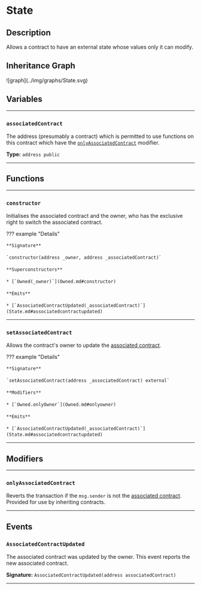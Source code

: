 # State

## Description

Allows a contract to have an external state whose values only it can modify.

## Inheritance Graph

<inheritance-graph>
    ![graph](../img/graphs/State.svg)
</inheritance-graph>

<section-sep />

## Variables

---

### `associatedContract`

The address (presumably a contract) which is permitted to use functions on this contract which have the [`onlyAssociatedContract`](State.md#onlyassociatedcontract) modifier.

**Type:** `address public`

---

<section-sep />

## Functions

---

### `constructor`

Initialises the associated contract and the owner, who has the exclusive right to switch the associated contract.

??? example "Details"

    **Signature**

    `constructor(address _owner, address _associatedContract)`

    **Superconstructors**

    * [`Owned(_owner)`](Owned.md#constructor)

    **Emits**

    * [`AssociatedContractUpdated(_associatedContract)`](State.md#associatedcontractupdated)

---

### `setAssociatedContract`

Allows the contract's owner to update the [associated contract](State.md#associatedContract).

??? example "Details"

    **Signature**

    `setAssociatedContract(address _associatedContract) external`

    **Modifiers**

    * [`Owned.onlyOwner`](Owned.md#onlyowner)

    **Emits**

    * [`AssociatedContractUpdated(_associatedContract)`](State.md#associatedcontractupdated)

---

<section-sep />

## Modifiers

---

### `onlyAssociatedContract`

Reverts the transaction if the `msg.sender` is not the [associated contract](State.md#associatedcontract). Provided for use by inheriting contracts.

---

<section-sep />

## Events

### `AssociatedContractUpdated`

The associated contract was updated by the owner. This event reports the new associated contract.

**Signature:** `AssociatedContractUpdated(address associatedContract)`

---

<section-sep />
